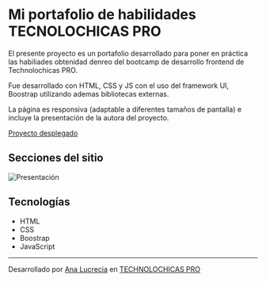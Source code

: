 # Mi portafolio de habilidades TECNOLOCHICAS PRO

El presente proyecto es un portafolio desarrollado para poner en práctica las habiliades obtenidad denreo del bootcamp de desarrollo frontend de Technolochicas PRO.

Fue desarrollado con HTML, CSS y JS con el uso del framework UI, Boostrap utilizando ademas bibliotecas externas. 

La página es responsiva (adaptable a diferentes tamaños de pantalla) e incluye la presentación de la autora del proyecto.

[Proyecto desplegado ](https://zingy-pie-a14020.netlify.app/)

## Secciones del sitio
![Presentación](assets/wallpaper3.jpeg)

## Tecnologías 

* HTML 
* CSS
* Boostrap
* JavaScript

---

Desarrollado por [Ana Lucrecia](https://github.com/AnnaLucrecia) en [TECHNOLOCHICAS PRO](https://tecnolochicas.mx/)